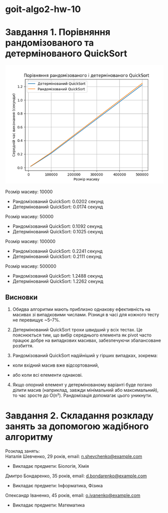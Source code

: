 # goit-algo2-hw-10

# Завдання 1. Порівняння рандомізованого та детермінованого QuickSort

![alt text](Figure_1.png)

Розмір масиву: 10000
  * Рандомізований QuickSort: 0.0202 секунд
  * Детермінований QuickSort: 0.0174 секунд

Розмір масиву: 50000
  * Рандомізований QuickSort: 0.1092 секунд
  * Детермінований QuickSort: 0.1025 секунд

Розмір масиву: 100000
  * Рандомізований QuickSort: 0.2241 секунд
  * Детермінований QuickSort: 0.2111 секунд

Розмір масиву: 500000
  * Рандомізований QuickSort: 1.2488 секунд
  * Детермінований QuickSort: 1.2262 секунд

## Висновки
1. Обидва алгоритми мають приблизно однакову ефективність на масивах зі випадковими числами. Різниця в часі для кожного тесту не перевищує ~5–7%.

2. Детермінований QuickSort трохи швидший у всіх тестах. Це пояснюється тим, що вибір середнього елемента як pivot часто працює добре на випадкових масивах, забезпечуючи збалансоване розбиття.

3. Рандомізований QuickSort надійніший у гірших випадках, зокрема:

  * коли вхідний масив вже відсортований,

  * або коли всі елементи однакові.

4. Якщо опорний елемент у детермінованому варіанті буде погано ділити масив (наприклад, завжди мінімальний або максимальний), то час зросте до O(n²). Рандомізація допомагає цього уникнути.

# Завдання 2. Складання розкладу занять за допомогою жадібного алгоритму
Розклад занять:\
Наталія Шевченко, 29 років, email: n.shevchenko@example.com
  * Викладає предмети: Біологія, Хімія

Дмитро Бондаренко, 35 років, email: d.bondarenko@example.com
  * Викладає предмети: Інформатика, Фізика

Олександр Іваненко, 45 років, email: o.ivanenko@example.com
  * Викладає предмети: Математика

